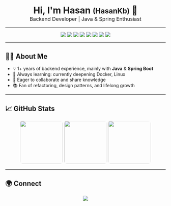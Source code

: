 

<h1 align="center" style="margin-bottom:0;">
  Hi, I'm Hasan <span style="font-size:0.8em;">(HasanKb)</span> 👋
</h1>
<p align="center" style="margin-top:0; font-size:1.15em;">
  Backend Developer | Java & Spring Enthusiast
</p>

---

<p align="center">
  <img src="https://img.shields.io/badge/Java-ED8B00?style=flat&logo=java&logoColor=white"/>
  <img src="https://img.shields.io/badge/Spring-6DB33F?style=flat&logo=spring&logoColor=white"/>
  <img src="https://img.shields.io/badge/Go-0000FF?style=flat&logo=Go&logoColor=blue"/>
  <img src="https://img.shields.io/badge/Docker-2496ED?style=flat&logo=docker&logoColor=white"/>
  <img src="https://img.shields.io/badge/Linux-FCC624?style=flat&logo=linux&logoColor=black"/>
  <img src="https://img.shields.io/badge/PostgreSQL-336791?style=flat&logo=postgresql&logoColor=white"/>
  <img src="https://img.shields.io/badge/Git-F05032?style=flat&logo=git&logoColor=white"/>
  <img src="https://img.shields.io/badge/GitHub-181717?style=flat&logo=github&logoColor=white"/>
</p>


---

## 👨‍💻 About Me

- 💡 1+ years of backend experience, mainly with **Java** & **Spring Boot**
- 🌱 Always learning: currently deepening Docker, Linux
- 🤝 Eager to collaborate and share knowledge
- 📚 Fan of refactoring, design patterns, and lifelong growth

---

## 📈 GitHub Stats

<div align="center">
  <img src="https://github-readme-stats.vercel.app/api?username=Hasankarabulut4&show_icons=true&theme=chartreuse-dark&hide_title=true&count_private=true" height="135" style="border-radius:8px;"/>
  <img src="[https://github-readme-stats.vercel.app/api/top-langs?username=Hasankarabulut4&layout=compact](https://github-readme-stats.vercel.app/api/top-langs?username=hasankarabulut4&show_icons=true&locale=en&layout=compact)&theme=chartreuse-dark" height="135" style="border-radius:8px;"/>
  <img src="https://streak-stats.demolab.com?user=Hasankarabulut4&theme=chartreuse-dark" height="135" style="border-radius:8px;"/>
</div>

---


## 🌍 Connect

<p align="center">
  <a href="mailto:hasankarabulut4@proton.me" title="Email">
    <img src="https://img.shields.io/badge/Gmail-D14836?style=flat&logo=gmail&logoColor=white"/>
  </a>
  
